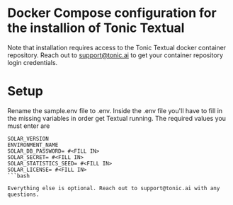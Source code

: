 # Docker Compose configuration for the installion of Tonic Textual

Note that installation requires access to the Tonic Textual docker container repository.  Reach out to support@tonic.ai to get your container repository login credentials.

# Setup
Rename the sample.env file to .env.  Inside the .env file you'll have to fill in the missing variables in order get Textual running.  The required values you must enter are

```
SOLAR_VERSION
ENVIRONMENT_NAME
SOLAR_DB_PASSWORD= #<FILL IN>
SOLAR_SECRET= #<FILL IN>
SOLAR_STATISTICS_SEED= #<FILL IN>
SOLAR_LICENSE= #<FILL IN>
```bash

Everything else is optional. Reach out to support@tonic.ai with any questions.
